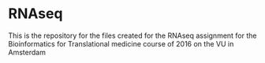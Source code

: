 # RNAseq
This is the repository for the files created for the RNAseq assignment for the Bioinformatics for Translational medicine
 course of 2016 on the VU in Amsterdam
